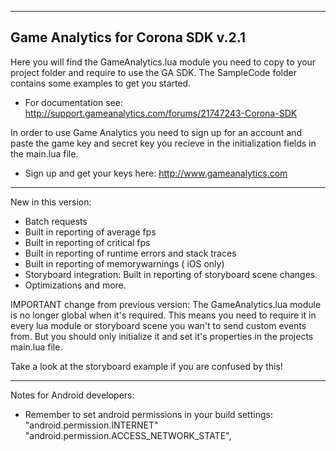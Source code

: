 ---------------------------------------------------------------------------------
Game Analytics for Corona SDK v.2.1
---------------------------------------------------------------------------------

Here you will find the GameAnalytics.lua module you need to copy to your project folder and require to use the GA SDK.
The SampleCode folder contains some examples to get you started.

- For documentation see: http://support.gameanalytics.com/forums/21747243-Corona-SDK

In order to use Game Analytics you need to sign up for an account and paste the game 
key and secret key you recieve in the initialization fields in the main.lua file.

- Sign up and get your keys here: http://www.gameanalytics.com

---------------------------------------------------------------------------------

New in this version:

+ Batch requests
+ Built in reporting of average fps
+ Built in reporting of critical fps
+ Built in reporting of runtime errors and stack traces
+ Built in reporting of memorywarnings ( iOS only)
+ Storyboard integration: Built in reporting of storyboard scene changes.
+ Optimizations and more.

IMPORTANT change from previous version: The GameAnalytics.lua module is no longer global when it's required.
This means you need to require it in every lua module or storyboard scene you wan't to send custom events from.
But you should only initialize it and set it's properties in the projects main.lua file.

Take a look at the storyboard example if you are confused by this!

---------------------------------------------------------------------------------

Notes for Android developers:

- Remember to set android permissions in your build settings:
"android.permission.INTERNET"
"android.permission.ACCESS_NETWORK_STATE",
